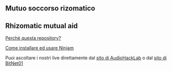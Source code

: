 ## Mutuo soccorso rizomatico
## Rhizomatic mutual aid 

[Perchè questa repository?](mutuo_soccorso_rizomatico.md)



[Come installare ed usare Ninjam](ninjam/installation.md)

Puoi ascoltare i nostri live direttamente dal [sito di AudioHackLab](https://audiohacklab.org/live/) o dal [sito di BitNet01](https://bit-01.net/live/)
